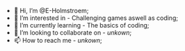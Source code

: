 - 👋 Hi, I’m @E-Holmstroem;
- 👀 I’m interested in - Challenging games aswell as coding;
- 🌱 I’m currently learning - The basics of coding;
- 💞️ I’m looking to collaborate on - *unkown*;
- 📫 How to reach me - *unkown*;
